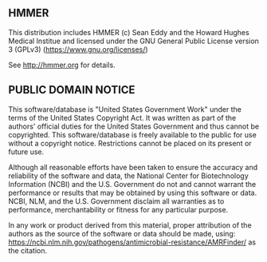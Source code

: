 ## HMMER

This distribution includes HMMER (c) Sean Eddy and the Howard Hughes Medical
Institue and licensed under the GNU General Public License version 3 (GPLv3)
(https://www.gnu.org/licenses/)

See http://hmmer.org for details.

## PUBLIC DOMAIN NOTICE

This software/database is "United States Government Work" under the terms of
the United States Copyright Act. It was written as part of the authors'
official duties for the United States Government and thus cannot be
copyrighted. This software/database is freely available to the public for use
without a copyright notice. Restrictions cannot be placed on its present or
future use.

Although all reasonable efforts have been taken to ensure  the accuracy and
reliability of the software and data, the National Center for Biotechnology
Information (NCBI) and the U.S. Government do not and cannot warrant the
performance or results that may be obtained by using this  software or data.
NCBI, NLM, and the U.S. Government disclaim all warranties as to performance,
merchantability or fitness for any particular purpose.

In any work or product derived from this material, proper attribution of the
authors as the source of the software or data should be made, using:
https://ncbi.nlm.nih.gov/pathogens/antimicrobial-resistance/AMRFinder/ as the 
citation.
